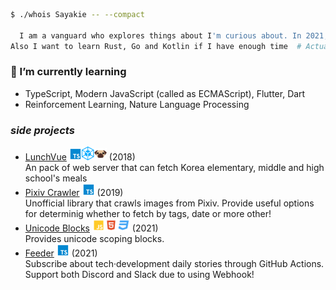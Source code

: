 <div align=center>

<!--
[![Hits](https://hits.seeyoufarm.com/api/count/incr/badge.svg?url=https%3A%2F%2Fgithub.com%2FSayakie)](https://hits.seeyoufarm.com)
[![trophy](https://github-profile-trophy.vercel.app/?username=Sayakie&theme=onedark&row=2&column=3&no-frame&no-bg)](https://github.com/ryo-ma/github-profile-trophy)
-->

</div>

```sh
$ ./whois Sayakie -- --compact

  I am a vanguard who explores things about I'm curious about. In 2021, I'm interesting and falling with Flutter, Dart!
Also I want to learn Rust, Go and Kotlin if I have enough time  # Actually, I'm a greedy man (〃▽〃)
```

### 🌱 I’m currently learning
  * TypeScript, Modern JavaScript (called as ECMAScript), Flutter, Dart
  * Reinforcement Learning, Nature Language Processing

### *side projects*
  * [LunchVue](https://github.com/Sayakie/LunchVue.old) 
<img src="https://github.com/PKief/vscode-material-icon-theme/raw/master/icons/typescript.svg" alt="Written with TypeScript" width="20" /><img src="https://github.com/PKief/vscode-material-icon-theme/raw/master/icons/webpack.svg" alt="Used Webpack" width="20" /><img src="https://github.com/PKief/vscode-material-icon-theme/raw/master/icons/pug.svg" alt="Used Pug" width="20" /> (2018)<br>
    An pack of web server that can fetch Korea elementary, middle and high school's meals
  * [Pixiv Crawler](https://github.com/Sayakie/pixiv-crawler) 
<img src="https://github.com/PKief/vscode-material-icon-theme/raw/master/icons/typescript.svg" alt="Written with TypeScript" width="20" /> (2019)<br>
    Unofficial library that crawls images from Pixiv. Provide useful options for determinig whether to fetch by tags, date or more other!
  * [Unicode Blocks](https://github.com/Sayakie/Unicode-Blocks) 
<img src="https://github.com/PKief/vscode-material-icon-theme/raw/master/icons/javascript.svg" alt="Written with JavaScript" width="20" /><img src="https://github.com/PKief/vscode-material-icon-theme/raw/master/icons/html.svg" alt="Written with HTML5" width="20" /><img src="https://github.com/PKief/vscode-material-icon-theme/raw/master/icons/css.svg" alt="Written with CSS3" width="20" /> (2021)<br>
    Provides unicode scoping blocks.
  * [Feeder](https://github.com/Sayakie/feeder) 
<img src="https://github.com/PKief/vscode-material-icon-theme/raw/master/icons/typescript.svg" alt="Written with TypeScript" width="20" /> (2021)<br>
    Subscribe about tech·development daily stories through GitHub Actions. Support both Discord and Slack due to using Webhook!
